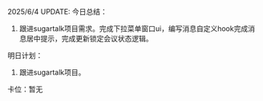 2025/6/4 UPDATE:
今日总结：
1. 跟进sugartalk项目需求。完成下拉菜单窗口ui，编写消息自定义hook完成消息居中提示，完成更新锁定会议状态逻辑。

明日计划：
1.  跟进sugartalk项目。

卡位：暂无
